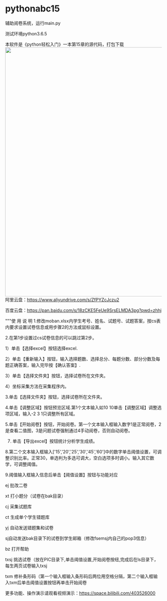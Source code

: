 # pythonabc15

辅助阅卷系统，运行main.py

测试环境python3.6.5

本软件是《python轻松入门》一本第15章的源代码，打包下载
<img height="800" src="D:\python\arumenpython\0\封面.png" width="600"/>
阿里云盘：https://www.aliyundrive.com/s/ZfPYZcJczu2

百度云盘：https://pan.baidu.com/s/18zCKE5FeUe9SrsELMDA3pg?pwd=zhhj

"""使 用 说 明
1.修改moban.xlsx内学生考号、姓名、试题号、试题答案，按cs表内要求设置试卷信息或用步骤2的方法或鼠标设置。

2.在第1步设置过cs试卷信息的可以跳过第2步。

  1）单击【选择excel】按钮选择excel.

  2）单击【重新输入】按钮，输入选择题数、选择总分、每题分数、部分分数及每题正确答案，输入完毕按【确认答案】.

  3）单击【选择文件夹】按钮，选择试卷所在文件夹。

  4）坐标采集方法在采集程序内。  

3.单击【选择文件夹】按钮，选择试卷所在文件夹。

4.单击【调整区域】按钮预览区域.第1个文本输入如10 10单击【调整区域】调整选项区域，输入-2 3 1只调整所有区域。

5.单击【开始阅卷】按钮，开始阅卷。第一个文本输入框输入数字1是正常阅卷，2是查看二值图，3是问题试卷强制通过4手动阅卷，否则自动阅卷。

7. 单击【导出excel】按钮统计分析学生成绩。

8.第二个文本输入框输入['15','20','25','30','45','60']中的数字单击阈值设置，可调整识别比率。正常30，单选判为多选可调大，空白选项多时调小。输入其它数学，可调整阈值。

9.阈值输入框输入信息后单击【阈值设置】按钮与功能对应

ej  批改二卷

xt 打小题分（试卷在bak目录）

cj 采集试题库

ct 生成单个学生错题库

yj 自动发送错题集和试卷

sj自动发送bak目录下的试卷到学生邮箱（修改fsemsj内自己的pop3信息）

bz 打开帮助

txsj 挑选试卷（放在PIC目录下,单击阈值设置,开始阅卷按纽,完成后在ls目录下，每生两页试卷输入txsj

txm 修补条形码（第一个输入框输入条形码后两位用空格分隔，第二个输入框输入txm后单击阈值设置按钮再单击开始阅卷

更多功能、操作演示请观看视频演示：https://space.bilibili.com/403526000